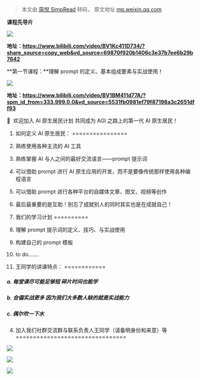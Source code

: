 > 本文由 [简悦 SimpRead](http://ksria.com/simpread/) 转码， 原文地址 [mp.weixin.qq.com](https://mp.weixin.qq.com/s/NZ8YiniKsIx0CfCrC1Ar-g)

**课程先导片**

![](https://mmbiz.qpic.cn/mmbiz_png/X7R48md7khzgcibw0qu2ergWH3DVMYHehEPicIhJicTqjOv05eZfaQNqiahe27WticLR06bgqWaaFsmMTMMOehqzyMg/640?wx_fmt=png&from=appmsg)

  
**地址：https://www.bilibili.com/video/BV1Kc411D734/?share_source=copy_web&vd_source=69870f920b1406c3e37b7ee6b29b7642**

**第一节课程：**理解 prompt 的定义、基本组成要素与实战使用！

![](https://mmbiz.qpic.cn/mmbiz_png/X7R48md7khzgcibw0qu2ergWH3DVMYHehBsqfzibDaAiaquicaDfehOn4GgqCTbDRQM9lYxn5oPV8BicoTwohXee7GQ/640?wx_fmt=png&from=appmsg)

****地址：https://www.bilibili.com/video/BV1BM411d77A/?spm_id_from=333.999.0.0&vd_source=5531fb0981ef79f87198a3c2651dff93****

👋  欢迎加入 AI 原生居民计划 共同成为 AGI 之路上的第一代 AI 原生居民！

1. 如何定义 AI 原生居民：
================

1.  熟练使用各种主流的 AI 工具
    
2.  熟练掌握 AI 与人之间的最好交流语言——prompt 提示词
    
3.  可以借助 prompt 进行 AI 原生应用的开发，而不是要像传统那样使用各种编程语言
    
4.  可以借助 prompt 进行各种平台的自媒体文章、图文、视频等创作
    
5.  最后最重要的是互助！别忘了成就别人的同时其实也是在成就自己！
    

2. 我们的学习计划
==========

6.  理解 prompt 提示词的定义、技巧、与实战使用
    
7.  构建自己的 prompt 模板
    
8.  to do.......
    

3. 王同学的讲课特点：
============

##### a. 每堂课尽可能足够短 碎片时间也能学

##### b. 会偏实战更多 因为我们大多数人缺的就是实战能力

##### c. 偶尔吹一下水

4. 加入我们社群交流群与联系负责人王同学（请备明身份和来意）等
================================

![](https://mmbiz.qpic.cn/mmbiz_jpg/X7R48md7khzgcibw0qu2ergWH3DVMYHehwGQxVAaRZIe1icUicKEib7LAG0dgW4GUq4GLH5XibZ6LI1MdAyzB6ZtickA/640?wx_fmt=jpeg&from=appmsg)

![](https://mmbiz.qpic.cn/mmbiz_jpg/X7R48md7khzgcibw0qu2ergWH3DVMYHehnO7yNibpQcqAjP0x5OmKNYichTAXKIicXZibOxtnibQNDJm7coIh87PL2jQ/640?wx_fmt=jpeg&from=appmsg)

![](https://mmbiz.qpic.cn/mmbiz_png/X7R48md7khzgcibw0qu2ergWH3DVMYHeh2hB6BYsAW2HiawtmBJZQmR9JUWuicESP5Z733FWXgQUqiccONaEGYWXAA/640?wx_fmt=png&from=appmsg)
